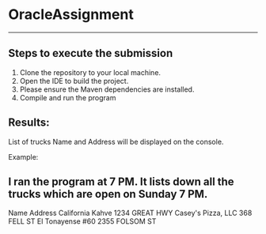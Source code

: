# OracleAssignment
--------------------------------
Steps to execute the submission
--------------------------------
1. Clone the repository to your local machine.
2. Open the IDE to build the project.
3. Please ensure the Maven dependencies are installed.
4. Compile and run the program

Results:
--------
List of trucks Name and Address will be displayed on the console.

Example:

I ran the program at 7 PM. It lists down all the trucks which are open on Sunday 7 PM.
-------------------------------------------------------------------------------------
Name                Address
California Kahve         1234 GREAT HWY
Casey's Pizza, LLC         368 FELL ST
El Tonayense #60         2355 FOLSOM ST



